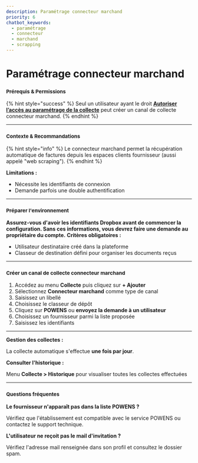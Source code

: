 ```yaml
---
description: Paramétrage connecteur marchand
priority: 6
chatbot_keywords: 
  - paramétrage
  - connecteur
  - marchand
  - scrapping
---
```


# Paramétrage connecteur marchand

### <sup>**Prérequis & Permissions**</sup>

{% hint style="success" %}
Seul un utilisateur ayant le droit [**Autoriser l’accès au paramétrage de la collecte**](../administration/detail-des-droits.md) peut créer un canal de collecte connecteur marchand.
{% endhint %}

***

### <sup>**Contexte & Recommandations**</sup>

{% hint style="info" %}
Le connecteur marchand permet la récupération automatique de factures depuis les espaces clients fournisseur (aussi appelé "web scraping").
{% endhint %}

**Limitations :**

* Nécessite les identifiants de connexion
* Demande parfois une double authentification

***

### <sup>**Préparer l'environnement**</sup>

**Assurez-vous d'avoir les identifiants Dropbox avant de commencer la configuration. Sans ces informations, vous devrez faire une demande au propriétaire du compte.** **Critères obligatoires :**

* Utilisateur destinataire créé dans la plateforme
* Classeur de destination défini pour organiser les documents reçus

***

### <sup>**Créer un canal de collecte connecteur marchand**</sup>

1. Accédez au menu **Collecte** puis cliquez sur **+ Ajouter**
2. Sélectionnez **Connecteur marchand** comme type de canal
3. Saisissez un libellé
4. Choisissez le classeur de dépôt
5. Cliquez sur **POWENS** ou **envoyez la demande à un utilisateur**
6. Choisissez un fournisseur parmi la liste proposée
7. Saisissez les identifiants

***

**Gestion des collectes :**

La collecte automatique s'effectue **une fois par jour**.

**Consulter l'historique :**

Menu **Collecte > Historique** pour visualiser toutes les collectes effectuées

***

### <sup>**Questions fréquentes**</sup>

**Le fournisseur n'apparaît pas dans la liste POWENS ?**

Vérifiez que l'établissement est compatible avec le service POWENS ou contactez le support technique.

**L'utilisateur ne reçoit pas le mail d'invitation ?**

Vérifiez l'adresse mail renseignée dans son profil et consultez le dossier spam.
